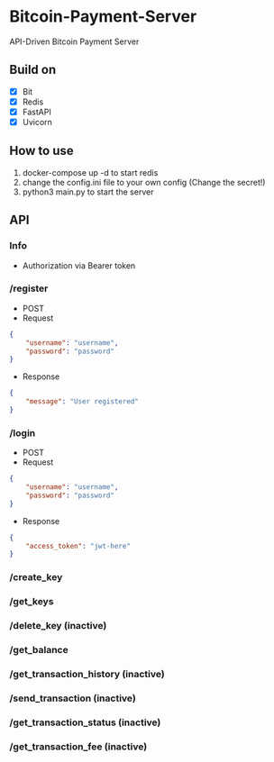 # Bitcoin-Payment-Server
API-Driven Bitcoin Payment Server

## Build on
- [x] Bit
- [x] Redis
- [x] FastAPI
- [x] Uvicorn

## How to use
1. docker-compose up -d to start redis
2. change the config.ini file to your own config (Change the secret!)
3. python3 main.py to start the server

## API
### Info
- Authorization via Bearer token


### /register
- POST
- Request
```json
{
    "username": "username",
    "password": "password"
}
```
- Response
```json
{
    "message": "User registered"
}
```
### /login
- POST
- Request
```json
{
    "username": "username",
    "password": "password"
}
```
- Response
```json
{
    "access_token": "jwt-here"
}
```
### /create_key
### /get_keys
### /delete_key (inactive)
### /get_balance
### /get_transaction_history (inactive)
### /send_transaction (inactive)
### /get_transaction_status (inactive)
### /get_transaction_fee (inactive)